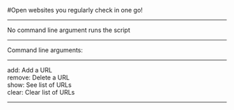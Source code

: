 #Open websites you regularly check in one go!
***
No command line argument runs the script  
***
Command line arguments: 
***
add: Add a URL  
remove: Delete a URL  
show: See list of URLs  
clear: Clear list of URLs  
***
